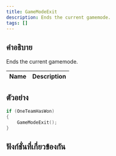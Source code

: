 ```yaml
---
title: GameModeExit
description: Ends the current gamemode.
tags: []
---
```


## คำอธิบาย

Ends the current gamemode.

| Name | Description |
| ---- | ----------- |


## ตัวอย่าง

```c
if (OneTeamHasWon)
{
    GameModeExit();
}
```

## ฟังก์ชั่นที่เกี่ยวข้องกัน
